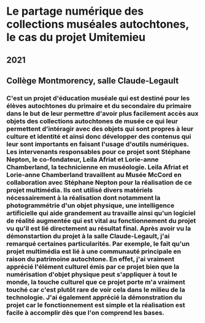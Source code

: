 # Le partage numérique des collections muséales autochtones, le cas du projet Umitemieu
## 2021
## Collège Montmorency, salle Claude-Legault 
### C'est un projet d'éducation muséale qui est destiné pour les élèves autochtones du primaire et du secondaire du primaire dans le but de leur permettre d'avoir plus facilement accès aux objets des collections autochtones de musée ce qui leur permettent d'intéragir avec des objets qui sont propres à leur culture et identité et ainsi donc développer des contenus qui leur sont importants en faisant l'usage d'outils numériques. Les intervenants responsables pour ce projet sont Stéphane Nepton, le co-fondateur, Leila Afriat et Lorie-anne Chamberland, la technicienne en muséologie. Leila Afriat et Lorie-anne Chamberland travaillent au Musée McCord en collaboration avec Stéphane Nepton pour la réalisation de ce projet multimédia. Ils ont utilisé divers matériels nécessairement à la réalisation dont notamment la photogrammétrie d'un objet physique, une intelligence artificielle qui aide grandement au travaille ainsi qu'un logiciel de réalité augmentée qui est vital au fonctionnement du projet vu qu'il est lié directement au résultat final. Après avoir vu la démonstartion du projet à la salle Claude-Legault, j'ai remarqué certaines particularités. Par exemple, le fait qu'un projet multimédia est lié à une communauté principale en raison du patrimoine autochtone. En effet, j'ai vraiment apprécié l'élément culturel émis par ce projet bien que la numérisation d'objet physique peut s'appliquer à tout le monde, la touche culturel que ce projet porte m'a vraiment touché car c'est plutôt rare de voir cela dans le milieu de la technologie. J'ai également apprécié la démonstration du projet car le fonctionnement est simple et la réalisation est facile à accomplir dès que l'on comprend les bases. 

